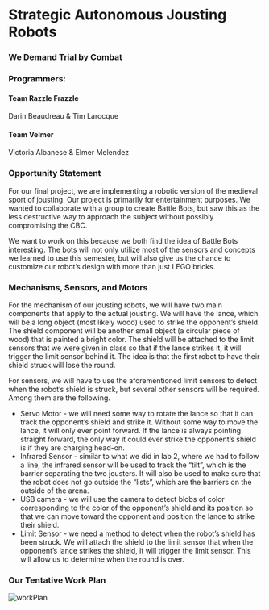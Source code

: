 # Strategic Autonomous Jousting Robots
### We Demand Trial by Combat

### Programmers:

#### Team Razzle Frazzle
Darin Beaudreau &
Tim Larocque

#### Team Velmer
Victoria Albanese & 
Elmer Melendez

### Opportunity Statement
For our final project, we are implementing a robotic version of the medieval
sport of jousting. Our project is primarily for entertainment purposes. We
wanted to collaborate with a group to create Battle Bots, but saw this as the
less destructive way to approach the subject without possibly compromising the
CBC.

We want to work on this because we both find the idea of Battle Bots interesting.
The bots will not only utilize most of the sensors and concepts we learned to
use this semester, but will also give us the chance to customize our robot’s
design with more than just LEGO bricks.

### Mechanisms, Sensors, and Motors
For the mechanism of our jousting robots, we will have two main components that
apply to the actual jousting. We will have the lance, which will be a long object
(most likely wood) used to strike the opponent’s shield. The shield component
will be another small object (a circular piece of wood) that is painted a bright
color. The shield will be attached to the limit sensors that we were given in
class so that if the lance strikes it, it will trigger the limit sensor behind
it. The idea is that the first robot to have their shield struck will lose the
round.

For sensors, we will have to use the aforementioned limit sensors to detect when
the robot’s shield is struck, but several other sensors will be required. Among
them are the following.
- Servo Motor - we will need some way to rotate the lance so that it can track the
opponent’s shield and strike it. Without some way to move the lance, it will only
ever point forward. If the lance is always pointing straight forward, the only way
it could ever strike the opponent’s shield is if they are charging head-on.
- Infrared Sensor - similar to what we did in lab 2, where we had to follow a
line, the infrared sensor will be used to track the “tilt”, which is the barrier
separating the two jousters. It will also be used to make sure that the robot
does not go outside the “lists”, which are the barriers on the outside of the arena.
- USB camera - we will use the camera to detect blobs of color corresponding to
the color of the opponent’s shield and its position so that we can move toward
the opponent and position the lance to strike their shield.
- Limit Sensor - we need a method to detect when the robot’s shield has been struck.
We will attach the shield to the limit sensor that when the opponent’s lance
strikes the shield, it will trigger the limit sensor. This will allow us to
determine when the round is over.

### Our Tentative Work Plan
![workPlan](/WorkPlan.png?raw=true "workPlan")
